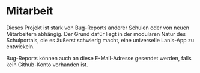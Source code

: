 # Mitarbeit

Dieses Projekt ist stark von Bug-Reports anderer Schulen oder von neuen Mitarbeitern abhängig. Der Grund dafür liegt in der modularen Natur des Schulportals, die es äußerst schwierig macht, eine universelle Lanis-App zu entwickeln.

Bug-Reports können auch an diese E-Mail-Adresse gesendet werden, falls kein Github-Konto vorhanden ist.
